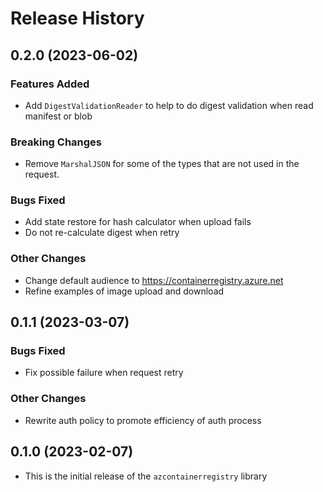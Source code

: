 # Release History

## 0.2.0 (2023-06-02)

### Features Added
* Add `DigestValidationReader` to help to do digest validation when read manifest or blob

### Breaking Changes
* Remove `MarshalJSON` for some of the types that are not used in the request.

### Bugs Fixed
* Add state restore for hash calculator when upload fails
* Do not re-calculate digest when retry

### Other Changes
* Change default audience to https://containerregistry.azure.net
* Refine examples of image upload and download

## 0.1.1 (2023-03-07)

### Bugs Fixed
* Fix possible failure when request retry

### Other Changes
* Rewrite auth policy to promote efficiency of auth process

## 0.1.0 (2023-02-07)

* This is the initial release of the `azcontainerregistry` library
